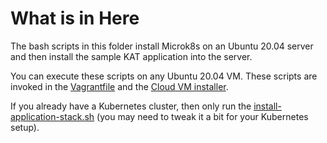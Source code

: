 # What is in Here

The bash scripts in this folder install Microk8s on an Ubuntu 20.04 server and then install the sample KAT application into the server.

You can execute these scripts on any Ubuntu 20.04 VM. These scripts are invoked in the [Vagrantfile](../../Vagrantfile) and the [Cloud VM installer](../../documentation/cloudvm.md).

If you already have a Kubernetes cluster, then only run the [install-application-stack.sh](./install-application-stack.sh) (you may need to tweak it a bit for your Kubernetes setup).

